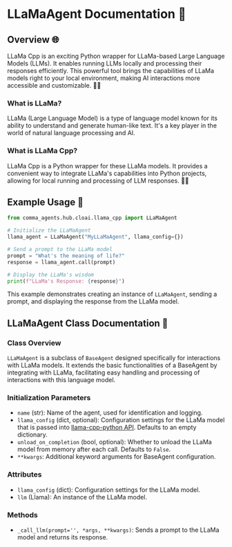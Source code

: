 # LLaMaAgent Documentation 📘

## Overview 🌐
LLaMa Cpp is an exciting Python wrapper for LLaMa-based Large Language Models (LLMs). It enables running LLMs locally and processing their responses efficiently. This powerful tool brings the capabilities of LLaMa models right to your local environment, making AI interactions more accessible and customizable. 🚀🤖

### What is LLaMa?
LLaMa (Large Language Model) is a type of language model known for its ability to understand and generate human-like text. It's a key player in the world of natural language processing and AI.

### What is LLaMa Cpp?
LLaMa Cpp is a Python wrapper for these LLaMa models. It provides a convenient way to integrate LLaMa's capabilities into Python projects, allowing for local running and processing of LLM responses. 🐍✨

## Example Usage 🚀

```python
from comma_agents.hub.cloai.llama_cpp import LLaMaAgent

# Initialize the LLaMaAgent
llama_agent = LLaMaAgent("MyLLaMaAgent", llama_config={})

# Send a prompt to the LLaMa model
prompt = "What's the meaning of life?"
response = llama_agent.call(prompt)

# Display the LLaMa's wisdom
print(f"LLaMa's Response: {response}")
```

This example demonstrates creating an instance of `LLaMaAgent`, sending a prompt, and displaying the response from the LLaMa model.

## LLaMaAgent Class Documentation 📖

### Class Overview
`LLaMaAgent` is a subclass of `BaseAgent` designed specifically for interactions with LLaMa models. It extends the basic functionalities of a BaseAgent by integrating with LLaMa, facilitating easy handling and processing of interactions with this language model.

### Initialization Parameters
- `name` (str): Name of the agent, used for identification and logging.
- `llama_config` (dict, optional): Configuration settings for the LLaMa model that is passed into [llama-cpp-python API](https://llama-cpp-python.readthedocs.io/en/latest/api-reference/). Defaults to an empty dictionary.
- `unload_on_completion` (bool, optional): Whether to unload the LLaMa model from memory after each call. Defaults to `False`.
- `**kwargs`: Additional keyword arguments for BaseAgent configuration.

### Attributes
- `llama_config` (dict): Configuration settings for the LLaMa model.
- `llm` (Llama): An instance of the LLaMa model.

### Methods
- `_call_llm(prompt='', *args, **kwargs)`: Sends a prompt to the LLaMa model and returns its response.
